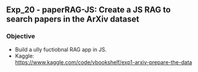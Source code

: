 ## Exp_20 - paperRAG-JS: Create a JS RAG to search papers in the ArXiv dataset

### Objective
- Build a ully fuctiobnal RAG app in JS.
- Kaggle:<br>
https://www.kaggle.com/code/vbookshelf/exp1-arxiv-prepare-the-data
